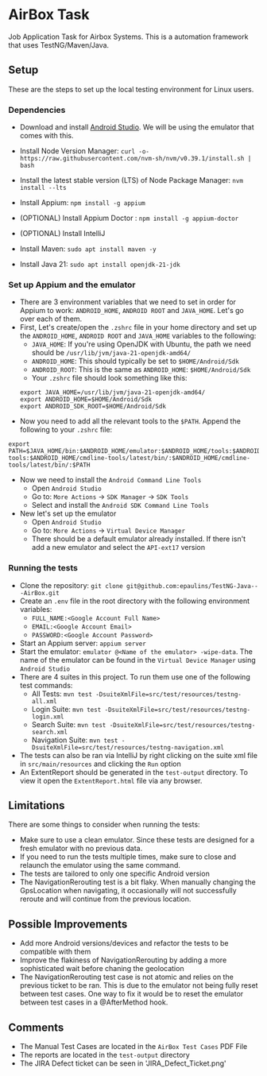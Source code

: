 
# AirBox Task

Job Application Task for Airbox Systems. This is a automation framework that uses TestNG/Maven/Java.

## Setup
These are the steps to set up the local testing environment for Linux users.
### Dependencies
- Download and install [Android Studio](https://developer.android.com/studio). We will be using the emulator that comes with this.
- Install Node Version Manager: `curl -o- https://raw.githubusercontent.com/nvm-sh/nvm/v0.39.1/install.sh | bash`

- Install the latest stable version (LTS) of Node Package Manager: `nvm install --lts`
- Install Appium: `npm install -g appium`
- (OPTIONAL) Install Appium Doctor : `npm install -g appium-doctor`
- (OPTIONAL) Install IntelliJ
- Install Maven: `sudo apt install maven -y`
- Install Java 21: `sudo apt install openjdk-21-jdk`
### Set up Appium and the emulator

- There are 3 environment variables that we need to set in order for Appium to work: `ANDROID_HOME`, `ANDROID ROOT` and `JAVA_HOME`. Let's go over each of them.
- First, Let's create/open the `.zshrc` file in your home directory and set up the `ANDROID_HOME`, `ANDROID ROOT` and `JAVA_HOME` variables to the following:
    - `JAVA_HOME`: If you're using OpenJDK with Ubuntu, the path we need should be `/usr/lib/jvm/java-21-openjdk-amd64/`
    - `ANDROID_HOME`: This should typically be set to `$HOME/Android/Sdk`
    - `ANDROID_ROOT`: This is the same as `ANDROID_HOME`: `$HOME/Android/Sdk`
    - Your `.zshrc` file should look something like this:
    ```
    export JAVA_HOME=/usr/lib/jvm/java-21-openjdk-amd64/
    export ANDROID_HOME=$HOME/Android/Sdk
    export ANDROID_SDK_ROOT=$HOME/Android/Sdk
    ```
- Now you need to add all the relevant tools to the `$PATH`. Append the following to your `.zshrc` file:
```
export PATH=$JAVA_HOME/bin:$ANDROID_HOME/emulator:$ANDROID_HOME/tools:$ANDROID_HOME/tools/bin:$ANDROID_HOME/platform-tools:$ANDROID_HOME/cmdline-tools/latest/bin/:$ANDROID_HOME/cmdline-tools/latest/bin/:$PATH
```
- Now we need to install the `Android Command Line Tools`
    - Open `Android Studio`
    - Go to: `More Actions` -> `SDK Manager` -> `SDK Tools`
    - Select and install the `Android SDK Command Line Tools`
- New let's set up the emulator
    - Open `Android Studio`
    - Go to: `More Actions` -> `Virtual Device Manager`
    - There should be a default emulator already installed. If there isn't add a new emulator and select the `API-ext17` version
### Running the tests
- Clone the repository: `git clone git@github.com:epaulins/TestNG-Java---AirBox.git`
- Create an `.env` file in the root directory with the following environment variables:
    - `FULL_NAME:<Google Account Full Name>`
    - `EMAIL:<Google Account Email>`
    - `PASSWORD:<Google Account Password>`
- Start an Appium server: `appium server`
- Start the emulator: `emulator @<Name of the emulator> -wipe-data`. The name of the emulator can be found in the `Virtual Device Manager` using `Android Studio`
- There are 4 suites in this project. To run them use one of the following test commands:
    - All Tests: `mvn test -DsuiteXmlFile=src/test/resources/testng-all.xml`
    - Login Suite: `mvn test -DsuiteXmlFile=src/test/resources/testng-login.xml`
    - Search Suite: `mvn test -DsuiteXmlFile=src/test/resources/testng-search.xml`
    - Navigation Suite: `mvn test -DsuiteXmlFile=src/test/resources/testng-navigation.xml`
- The tests can also be ran via IntelliJ by right clicking on the suite xml file in `src/main/resources` and clicking the `Run` option
- An ExtentReport should be generated in the `test-output` directory. To view it open the `ExtentReport.html` file via any browser.
## Limitations
There are some things to consider when running the tests:
- Make sure to use a clean emulator. Since these tests are designed for a fresh emulator with no previous data.
- If you need to run the tests multiple times, make sure to close and relaunch the emulator using the same command.
- The tests are tailored to only one specific Android version
- The NavigationRerouting test is a bit flaky. When manually changing the GpsLocation when navigating, it occasionally will not successfully reroute and will continue from the previous location.
## Possible Improvements
- Add more Android versions/devices and refactor the tests to be compatible with them
- Improve the flakiness of NavigationRerouting by adding a more sophisticated wait before chaning the geolocation
- The NavigationRerouting test case is not atomic and relies on the previous ticket to be ran. This is due to the emulator not being fully reset between test cases. One way to fix it would be to reset the emulator between test cases in a @AfterMethod hook. 
## Comments
- The Manual Test Cases are located in the `AirBox Test Cases` PDF File
- The reports are located in the `test-output` directory
- The JIRA Defect ticket can be seen in 'JIRA_Defect_Ticket.png'
